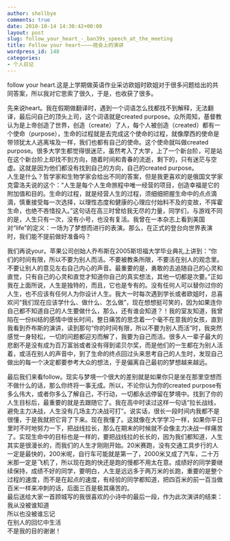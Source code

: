 ```yaml
---
author: shellbye
comments: true
date: 2010-10-14 14:30:42+00:00
layout: post
slug: follow_your_heart_-_ban39s_speech_at_the_meeting
title: Follow your heart————班会上的演讲
wordpress_id: 148
categories:
- 个人日记
---
```


follow your heart.这是上学期做英语作业采访欧姐时欧姐对于很多问题给出的共同答案，所以我对它思索了很久，于是，也收获了很多。  
  
先来说heart。我在假期做翻译时，遇到一个词语怎么找都找不到解释，无法翻译，最后问自己的顶头上司，这个词语就是created purpose。众所周知，基督教认为是上帝创造了世界，创造（create）了人，每个人被创造（created）都有一个使命（purpose），生命的过程就是去完成这个使命的过程，就像摩西的使命是带领犹太人逃离埃及一样，我们也都有自己的使命。这个使命就叫做created purpose。很多大学生都觉得很迷茫，虽然考入了大学，上了一个新台阶，可是站在这个新台阶上却找不到方向，随着时间和青春的流逝，剩下的，只有迷茫与空虚。这就是因为他们都没有找到自己的方向，自己的created purpose。  
人生是什么？哲学家和生物学家会给出不同的答案，但是我更喜欢的是俄国文学家克雷洛夫说的这个：“人生是每个人生命旅程中唯一经营的项目，创造幸福是它的附加值和目的。生命的过程，就是经营人生的过程，须细细把握生命中的点点滴滴，慎重接受每一次选择，以理性态度和健康的心理应付始料不及的变故，不挥霍生命，也绝不吝惜投入。”这句话在高三时曾给我无尽的力量，同学们，与游戏不同的是，人生只有一次，没有小号，也没有复活。我曾在一本杂志上看到美国对“life”的定义：一场为了梦想而进行的表演。那么，在正式的登台向世界表演时，我们能不提前做好准备吗？  
  
我们再说your。苹果公司创始人乔布斯在2005斯坦福大学毕业典礼上讲到：“你们的时间有限，所以不要为别人而活。不要被教条所限，不要活在别人的观念里。不要让别人的意见左右自己内心的声音。最重要的是，勇敢的去追随自己的心灵和直觉，只有自己的心灵和直觉才知道你自己的真实想法，其他一切都是次要。”正如我在上面所说，人生是独特的，而且，它也是专有的。没有任何人可以替你过你的人生，也不应该有任何人为你设计人生。我大一时每次遇到学长或者欧姐时，总喜欢问“我们现在应该学什么、做什么、怎么做”，现在想想挺可笑的，因为如果连你自己都不知道自己的人生要做什么，那么，还有谁会知道？！我的室友知道，我曾陷在一份纠结的感情中很长时间，整日痛苦的思念着一个毫不在意我的女孩，直到我看到乔布斯的演讲，读到那句“你的时间有限，所以不要为别人而活”时，我突然感觉一身轻松，一切的问题都迎刃而解了，我要为自己而活。很多人一辈子最大的悲剧不是没有成为百万富翁或者没有得到诺贝尔奖，而是他们的一生都在为别人活着，或活在别人的声音中，到了生命的终点回过头来思考自己的人生时，发现自己做出的每一个决定都要参考大众的想法，于是偏离自己最初的梦想越来越远。  
  
最后我们来看follow。现实与梦境一个很大的差别就是如果你只是坐在那里空想而不做什么的话，那么你终将一事无成。所以，不论你认为你的created purpose有多么伟大，或者你多么了解自己，不行动，一切都永远停留在梦境中。找到了你的人生目标后，最重要的就是去跟随它了。我在高中时读过这样一句话“拉长战线，避免主力决战，人生没有几场主力决战可打”。说实话，很长一段时间内我都不是很懂，于是我就把它背了下来。现在我懂了。这就像在大学学习一样，如果你平日里时不时地努力一下，把战线拉长，那么在期末的时候就不会像主力决战一样痛苦了。实现生命中的目标也是一样的，要把战线拉的长长的，因为我们都知道，人生其实是很漫长的，而我们的人生才刚刚开始。20米赛跑，没有交通工具步行的人一定是最快的，200米呢，自行车可能就是第一了，2000米又成了汽车，二十万米那一定是飞机了，所以现在跑的快还是跑的慢都不用太在意。成绩好的同学要继续保持，成绩不好的同学，要明白，人生是远远多于两万米的长跑，重要的是整个过程的速度，而不是在起点的速度，有经验的同学都知道，把四百米的前一百当做百米一样来冲刺的话，后面三百是极其痛苦的。  
最后送给大家一首顾城写的我很喜欢的小诗中的最后一段，作为此次演讲的结束：我从没被谁知道  
所以也没被谁忘记  
在别人的回忆中生活  
不是我的目的谢谢！
